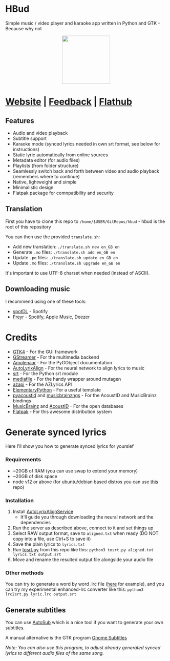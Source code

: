 # HBud
Simple music / video player and karaoke app written in Python and GTK - Because why not

<p align="center"><a href="https://flatstat.mijorus.it/app/io.github.swanux.hbud"  align="center"><img width="150" src="https://img.shields.io/endpoint?url=https://flathub-stats-backend.vercel.app/badges/io.github.swanux.hbud/shields.io.json"></a></p>

# [Website](https://swanux.github.io/hbud.html) | [Feedback](https://swanux.github.io/feedbacks.html) | [Flathub](https://flathub.org/apps/details/io.github.swanux.hbud)

## Features
- Audio and video playback
- Subtitle support
- Karaoke mode (synced lyrics needed in own srt format, see below for instructions)
- Static lyric automatically from online sources
- Metadata editor (for audio files)
- Playlists (from folder structure)
- Seamlessly switch back and forth between video and audio playback (remembers where to continue)
- Native, lightweight and simple
- Minimalistic design
- Flatpak package for comnpatibility and security

## Translation

First you have to clone this repo to `/home/$USER/GitRepos/hbud` - hbud is the root of this repository

You can then use the provided `translate.sh`:

- Add new translation: `./translate.sh new en_GB en`
- Generate `.mo` files: `./translate.sh add en_GB en`
- Update `.po` files: `./translate.sh update en_GB en`
- Update `.mo` files: `./translate.sh upgrade en_GB en`

It's important to use UTF-8 charset when needed (instead of ASCII).

## Downloading music

I recommend using one of these tools:
* [spotDL](https://github.com/spotDL/spotify-downloader) - Spotify
* [Freyr](https://github.com/miraclx/freyr-js) - Spotify, Apple Music, Deezer

# Credits
* [GTK4](https://www.gtk.org) - For the GUI framework
* [GStreamer](https://gstreamer.freedesktop.org/) - For the multimedia backend
* [Amolenaar](https://amolenaar.github.io/pgi-docgen/) - For the PyGObject documentation
* [AutoLyrixAlign](https://github.com/chitralekha18/AutoLyrixAlign) - For the neural network to align lyrics to music
* [srt](https://github.com/cdown/srt) - For the Python srt module
* [mediafile](https://github.com/beetbox/mediafile) - For the handy wrapper around mutagen
* [azapi](https://github.com/elmoiv/azapi) - For the AZLyrics API
* [ElementaryPython](https://github.com/mirkobrombin/ElementaryPython) - For a useful template
* [pyacoustid](https://github.com/beetbox/pyacoustid) and [musicbrainzngs](https://github.com/alastair/python-musicbrainzngs) - For the AcoustID and MusicBrainz bindings
* [MusicBrainz](https://beta.musicbrainz.org/) and [AcoustID](https://acoustid.org/) - For the open databases
* [Flatpak](https://flatpak.org/) - For this awesome distribution system

# Generate synced lyrics

Here I'll show you how to generate synced lyrics for yourslef

### Requirements

* ~20GB of RAM (you can use swap to extend your memory)
* ~20GB of disk space
* node v12 or above (for ubuntu/debian based distros you can use [this](https://github.com/nodesource/distributions) repo)

### Installation

1. Install [AutoLyrixAlignService](https://github.com/gazugafan/AutoLyrixAlignService)
    - It'll guide you through downloading the neural network and the dependencies
2. Run the server as described above, connect to it and set things up
3. Select RAW output format, save to `aligned.txt` when ready (DO NOT copy into a file, use Ctrl+S to save it)
4. Save the plain lyrics to `lyrics.txt`
5. Run [tosrt.py](https://github.com/swanux/hbud/blob/master/tools/) from this repo like this: `python3 tosrt.py aligned.txt lyrics.txt output.srt`
7. Move and rename the resulted output file alongside your audio file

### Other methods

You can try to generate a word by word .lrc file ([here](https://lrcgenerator.com) for example), and you can try my experimental enhanced-lrc converter like this: `python3 lrc2srt.py lyric.lrc output.srt`

## Generate subtitles

You can use [AutoSub](https://github.com/abhirooptalasila/AutoSub) which is a nice tool if you want to generate your own subtitles.

A manual alternative is the GTK program [Gnome Subtitles](https://gnomesubtitles.org)

*Note: You can also use this program, to adjust already generated synced lyrics to different audio files of the same song.*

